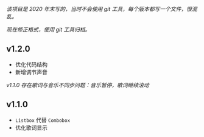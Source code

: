*该项目是 2020 年末写的，当时不会使用 git 工具，每个版本都写一个文件，很混乱。*

*现在修正格式，使用 git 工具归档。*

## v1.2.0

- 优化代码结构
- 新增调节声音

*v1.1.0 存在歌词与音乐不同步问题：音乐暂停，歌词继续滚动*

## v1.1.0

- `Listbox` 代替 `Combobox`
- 优化歌词显示
